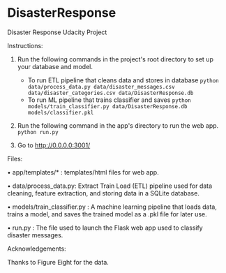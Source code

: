 # DisasterResponse
Disaster Response Udacity Project

Instructions:
1. Run the following commands in the project's root directory to set up your database and model.

    - To run ETL pipeline that cleans data and stores in database
        `python data/process_data.py data/disaster_messages.csv data/disaster_categories.csv data/DisasterResponse.db`
    - To run ML pipeline that trains classifier and saves
        `python models/train_classifier.py data/DisasterResponse.db models/classifier.pkl`

2. Run the following command in the app's directory to run the web app.
    `python run.py`

3. Go to http://0.0.0.0:3001/


Files:

•	app/templates/* : templates/html files for web app.

•	data/process_data.py: Extract Train Load (ETL) pipeline used for data cleaning, feature extraction, and storing data in a SQLite database.

•	models/train_classifier.py : A machine learning pipeline that loads data, trains a model, and saves the trained model as a .pkl file for later use.

•	run.py : The file used to launch the Flask web app used to classify disaster messages.



Acknowledgements:

Thanks to Figure Eight for the data.
